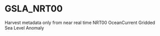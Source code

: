 GSLA_NRT00
==========

Harvest metadata only from near real time NRT00 OceanCurrent Gridded Sea Level Anomaly
